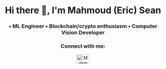 <h1 align="center">Hi there 👋, I'm Mahmoud (Eric) Sean </h1>
<h3 align="center"> • ML Engineer • Blockchain/crypto enthusiasm • Computer Vision Developer </h3>

<h3 align="center">Connect with me:</h3>
<p align="center">
<a href="https://www.linkedin.com/in/mahmoud-derakhshan-horeh-a2b55b79" target="blank"><img align="center" src="https://raw.githubusercontent.com/rahuldkjain/github-profile-readme-generator/master/src/images/icons/Social/linked-in-alt.svg" alt="MahmoudSean" height="30" width="40" /></a>
</p>
